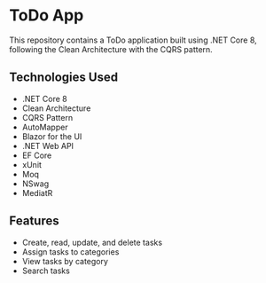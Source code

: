 # ToDo App

This repository contains a ToDo application built using .NET Core 8, following the Clean Architecture with the CQRS pattern.

## Technologies Used

- .NET Core 8
- Clean Architecture
- CQRS Pattern
- AutoMapper
- Blazor for the UI
- .NET Web API
- EF Core
- xUnit
- Moq
- NSwag
- MediatR

## Features

- Create, read, update, and delete tasks
- Assign tasks to categories
- View tasks by category
- Search tasks




